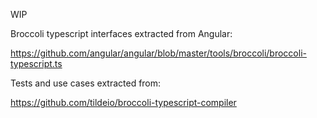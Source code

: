 WIP


Broccoli typescript interfaces extracted from Angular:

https://github.com/angular/angular/blob/master/tools/broccoli/broccoli-typescript.ts

Tests and use cases extracted from:

https://github.com/tildeio/broccoli-typescript-compiler

